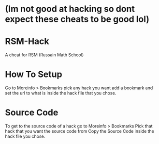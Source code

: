 # (Im not good at hacking so dont expect these cheats to be good lol)
# RSM-Hack
A cheat for RSM (Russain Math School)

# How To Setup
Go to Moreinfo > Bookmarks
pick any hack you want
add a bookmark and set the url to what is inside the hack file that you chose.

# Source Code
To get to the source code of a hack go to Moreinfo > Bookmarks
Pick that hack that you want the source code from
Copy the Source Code inside the hack file you chose.
